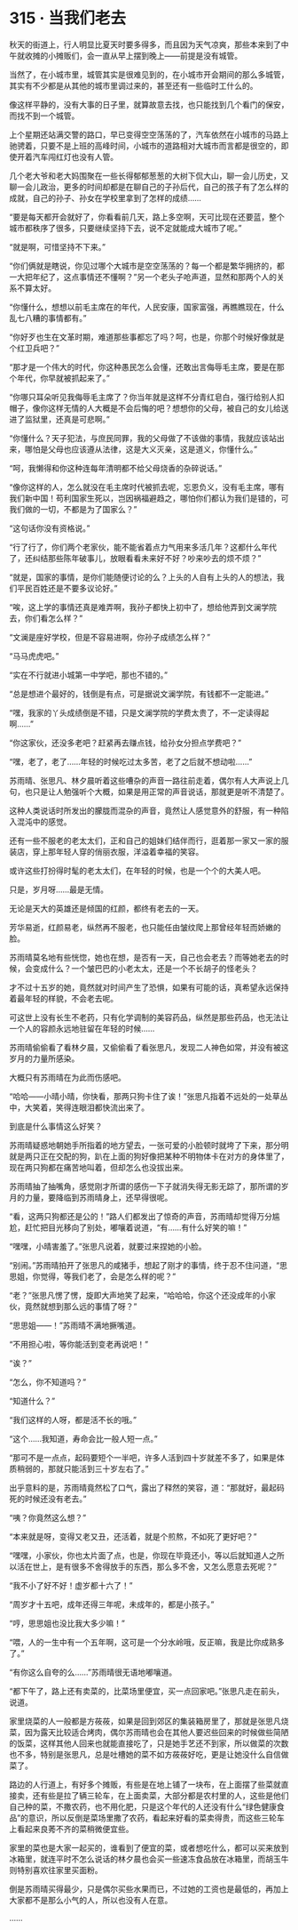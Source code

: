 # 315 · 当我们老去

秋天的街道上，行人明显比夏天时要多得多，而且因为天气凉爽，那些本来到了中午就收摊的小摊贩们，会一直从早上摆到晚上——前提是没有城管。

当然了，在小城市里，城管其实是很难见到的，在小城市开会期间的那么多城管，其实有不少都是从其他的城市里调过来的，甚至还有一些临时工什么的。

像这样平静的，没有大事的日子里，就算故意去找，也只能找到几个看门的保安，而找不到一个城管。

上个星期还站满交警的路口，早已变得空空荡荡的了，汽车依然在小城市的马路上驰骋着，只要不是上班的高峰时间，小城市的道路相对大城市而言都是很空的，即使开着汽车闯红灯也没有人管。

几个老大爷和老大妈围聚在一些长得郁郁葱葱的大树下侃大山，聊一会儿历史，又聊一会儿政治，更多的时间却都是在聊自己的子孙后代，自己的孩子有了怎么样的成就，自己的孙子、孙女在学校里拿到了怎样的成绩……

“要是每天都开会就好了，你看看前几天，路上多空啊，天可比现在还要蓝，整个城市都秩序了很多，只要继续坚持下去，说不定就能成大城市了呢。”

“就是啊，可惜坚持不下来。”

“你们俩就是瞎说，你见过哪个大城市是空空荡荡的？每一个都是繁华拥挤的，都一大把年纪了，这点事情还不懂啊？”另一个老头子呛声道，显然和那两个人的关系不算太好。

“你懂什么，想想以前毛主席在的年代，人民安康，国家富强，再瞧瞧现在，什么乱七八糟的事情都有。”

“你好歹也生在文革时期，难道那些事都忘了吗？呵，也是，你那个时候好像就是个红卫兵吧？”

“那才是一个伟大的时代，你这种愚民怎么会懂，还敢出言侮辱毛主席，要是在那个年代，你早就被抓起来了。”

“你哪只耳朵听见我侮辱毛主席了？你当年就是这样不分青红皂白，强行给别人扣帽子，像你这样无情的人大概是不会后悔的吧？想想你的父母，被自己的女儿给送进了监狱里，还真是可悲啊。”

“你懂什么？天子犯法，与庶民同罪，我的父母做了不该做的事情，我就应该站出来，哪怕是父母也应该遵从法律，这是大义灭亲，这是道义，你懂什么。”

“呵，我懒得和你这种连每年清明都不给父母烧香的杂碎说话。”

“像你这样的人，怎么就没在毛主席时代被抓去呢，忘恩负义，没有毛主席，哪有我们新中国！苟利国家生死以，岂因祸福避趋之，哪怕你们都认为我们是错的，可我们做的一切，不都是为了国家么？”

“这句话你没有资格说。”

“行了行了，你们两个老家伙，能不能省着点力气用来多活几年？这都什么年代了，还纠结那些陈年破事儿，放眼看看未来好不好？吵来吵去的烦不烦？”

“就是，国家的事情，是你们能随便讨论的么？上头的人自有上头的人的想法，我们平民百姓还是不要多议论好。”

“唉，这上学的事情还真是难弄啊，我孙子都快上初中了，想给他弄到文澜学院去，你们看怎么样？”

“文澜是座好学校，但是不容易进啊，你孙子成绩怎么样？”

“马马虎虎吧。”

“实在不行就进小城第一中学吧，那也不错的。”

“总是想进个最好的，钱倒是有点，可是据说文澜学院，有钱都不一定能进。”

“嘿，我家的丫头成绩倒是不错，只是文澜学院的学费太贵了，不一定读得起啊……”

“你这家伙，还没多老吧？赶紧再去赚点钱，给孙女分担点学费吧？”

“嘿，老了，老了……年轻的时候吃过太多苦，老了之后就不想动啦……”

苏雨晴、张思凡、林夕晨听着这些嘈杂的声音一路往前走着，偶尔有人大声说上几句，也只是让人勉强听个大概，如果是用正常的声音说话，那就更是听不清楚了。

这种人类说话时所发出的朦胧而混杂的声音，竟然让人感觉意外的舒服，有一种陷入混沌中的感觉。

还有一些不服老的老太太们，正和自己的姐妹们结伴而行，逛着那一家又一家的服装店，穿上那年轻人穿的俏丽衣服，洋溢着幸福的笑容。

或许这些打扮得时髦的老太太们，在年轻的时候，也是一个个的大美人吧。

只是，岁月呀……最是无情。

无论是天大的英雄还是倾国的红颜，都终有老去的一天。

芳华易逝，红颜易老，纵然再不服老，也只能任由皱纹爬上那曾经年轻而娇嫩的脸。

苏雨晴莫名地有些恍惚，她也在想，是否有一天，自己也会老去？而等她老去的时候，会变成什么？一个皱巴巴的小老太太，还是一个不长胡子的怪老头？

才不过十五岁的她，竟然就对时间产生了恐惧，如果有可能的话，真希望永远保持着最年轻的样貌，不会老去呢。

可这世上没有长生不老药，只有化学调制的美容药品，纵然是那些药品，也无法让一个人的容颜永远地驻留在年轻的时候……

苏雨晴偷偷看了看林夕晨，又偷偷看了看张思凡，发现二人神色如常，并没有被这岁月的力量所感染。

大概只有苏雨晴在为此而伤感吧。

“哈哈——小晴小晴，你快看，那两只狗卡住了诶！”张思凡指着不远处的一处草丛中，大笑着，笑得连眼泪都快流出来了。

到底是什么事情这么好笑？

苏雨晴疑惑地朝她手所指着的地方望去，一张可爱的小脸顿时就垮了下来，那分明就是两只正在交配的狗，趴在上面的狗好像把某种不明物体卡在对方的身体里了，现在两只狗都在痛苦地叫着，但却怎么也没拔出来。

苏雨晴抽了抽嘴角，感觉刚才所谓的感伤一下子就消失得无影无踪了，那所谓的岁月的力量，要降临到苏雨晴身上，还早得很呢。

“看，这两只狗都还是公的！”路人们都发出了惊奇的声音，苏雨晴却觉得万分尴尬，赶忙把目光移向了别处，嘟嚷着说道，“有……有什么好笑的嘛！”

“嘿嘿，小晴害羞了。”张思凡说着，就要过来捏她的小脸。

“别闹。”苏雨晴拍开了张思凡的咸猪手，想起了刚才的事情，终于忍不住问道，“思思姐，你觉得，等我们老了，会是怎么样的呢？”

“老？”张思凡愣了愣，旋即大声地笑了起来，“哈哈哈，你这个还没成年的小家伙，竟然就想到那么远的事情了呀？”

“思思姐——！”苏雨晴不满地撅嘴道。

“不用担心啦，等你能活到变老再说吧！”

“诶？”

“怎么，你不知道吗？”

“知道什么？”

“我们这样的人呀，都是活不长的哦。”

“这个……我知道，寿命会比一般人短一点。”

“那可不是一点点，起码要短个一半吧，许多人活到四十岁就差不多了，如果是体质稍弱的，那就只能活到三十岁左右了。”

出乎意料的是，苏雨晴竟然松了口气，露出了释然的笑容，道：“那就好，最起码死的时候还没有老去。”

“咦？你竟然这么想？”

“本来就是呀，变得又老又丑，还活着，就是个煎熬，不如死了更好吧？”

“嘿嘿，小家伙，你也太片面了点，也是，你现在毕竟还小，等以后就知道人之所以活在世上，是有很多不舍得放手的东西，那么多不舍，又怎么愿意去死呢？”

“我不小了好不好！虚岁都十六了！”

“周岁才十五吧，成年还得三年呢，未成年的，都是小孩子。”

“哼，思思姐也没比我大多少嘛！”

“喂，人的一生中有一个五年啊，这可是一个分水岭哦，反正嘛，我是比你成熟多了。”

“有你这么自夸的么……”苏雨晴很无语地嘟嚷道。

“都下午了，路上还有卖菜的，比菜场里便宜，买一点回家吧。”张思凡走在前头，说道。

家里烧菜的人一般都是方莜莜，如果是回到郊区的集装箱房里了，那就是张思凡烧菜，因为露天比较适合烤肉，偶尔苏雨晴也会在其他人要迟些回来的时候做些简陋的饭菜，这样其他人回来也就能直接吃了，只是她手艺还不到家，所以做菜的次数也不多，特别是张思凡，总是吐槽她的菜不如方莜莜好吃，更是让她没什么自信做菜了。

路边的人行道上，有好多个摊贩，有些是在地上铺了一块布，在上面摆了些菜就直接卖，还有些是拉了辆三轮车，在上面卖菜，大部分都是农村里的人，这些是他们自己种的菜，不撒农药，也不用化肥，只是这个年代的人还没有什么“绿色健康食品”的意识，所以反倒是菜场里撒了农药，看起来好看的菜卖得贵，而这些三轮车上看起来良莠不齐的菜稍微便宜些。

家里的菜也是大家一起买的，谁看到了便宜的菜，或者想吃什么，都可以买来放到冰箱里，就连平时不怎么说话的林夕晨也会买一些速冻食品放在冰箱里，而胡玉牛则特别喜欢往家里买面粉。

倒是苏雨晴买得最少，只是偶尔买些水果而已，不过她的工资也是最低的，再加上大家都不是那么小气的人，所以也没有人在意。

……
